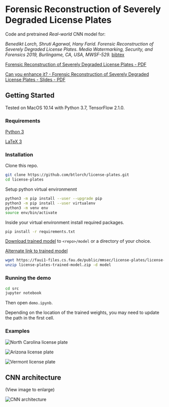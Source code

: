 # Forensic Reconstruction of Severely Degraded License Plates

Code and pretrained *Real-world* CNN model for:

*Benedikt Lorch, Shruti Agarwal, Hany Farid. Forensic Reconstruction of Severely Degraded License Plates.
Media Watermarking, Security, and Forensics 2019, Burlingame, CA, USA, MWSF-529.* [bibtex](http://cris.fau.de/bibtex/publication/209464175.bib)

[Forensic Reconstruction of Severely Degraded License Plates - PDF](https://faui1-files.cs.fau.de/public/mmsec/license-plates/ei2019_forensic_reconstruction_of_severely_degraded_license_plates.pdf)

[Can you enhance it? - Forensic Reconstruction of Severely Degraded License Plates - Slides - PDF](https://faui1-files.cs.fau.de/public/mmsec/license-plates/ei2019_forensic_reconstruction_of_severely_degraded_license_plates_slides.pdf)


## Getting Started

Tested on MacOS 10.14 with Python 3.7, TensorFlow 2.1.0.


### Requirements
[Python 3](https://www.python.org/downloads/)

[LaTeX 3](https://www.latex-project.org/get/)

### Installation

Clone this repo.
```bash
git clone https://github.com/btlorch/license-plates.git
cd license-plates
```

Setup python virtual environmennt
```bash
python3 -m pip install --user --upgrade pip
python3 -m pip install --user virtualenv
python3 -m venv env
source env/bin/activate
```

Inside your virtual environment install required packages.
```bash
pip install -r requirements.txt
```

[Download trained model](https://faui1-files.cs.fau.de/public/mmsec/license-plates/license-plates-trained-model.zip) to `<repo>/model` or a directory of your choice.

[Alternate link to trained model](https://drive.google.com/file/d/1fxUeKGdr7n9apFEw3YZvZMFnWKIi6Yb_/view?usp=sharing)
```bash
wget https://faui1-files.cs.fau.de/public/mmsec/license-plates/license-plates-trained-model.zip
unzip license-plates-trained-model.zip -d model
```

### Running the demo
```bash
cd src
jupyter notebook
```

Then open `demo.ipynb`.

Depending on the location of the trained weights, you may need to update the path in the first cell.

### Examples
![North Carolina license plate](assets/north_carolina_example.png "North Carolina license plate")

![Arizona license plate](assets/arizona_example.png "Arizona license plate")

![Vermont license plate](assets/vermont_example.png "Vermont license plate")

## CNN architecture

(View image to enlarge)

![CNN architecture](assets/cnn_architecture.png "CNN architecture")

